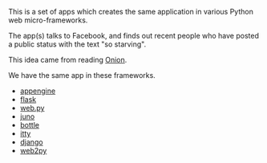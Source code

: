 This is a set of apps which creates the same application in various 
Python web micro-frameworks. 

The app(s) talks to Facebook, and finds out recent people
who have posted a public status with the text "so starving".

This idea came from reading [Onion](http://www.theonion.com/articles/i-am-so-starving-vs-i-am-so-starving,11541/).

We have the same app in these frameworks. 

* [appengine](http://code.google.com/appengine/)  
* [flask](http://flask.pocoo.org/)  
* [web.py](http://webpy.org/)
* [juno](https://github.com/breily/juno)
* [bottle](http://bottle.paws.de/docs/dev/index.html)
* [itty](http://toastdriven.com/fresh/itty-sinatra-inspired-micro-framework/)
* [django](http://djangoproject.com/)
* [web2py](http://web2py.com/)
